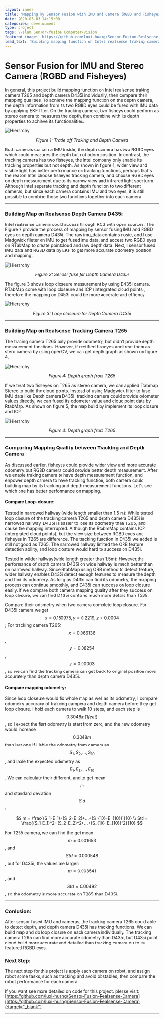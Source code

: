 ```yaml
---
layout: inner
title: 'Mapping by Sensor Fusion with IMU and Camera (RGBD and Fisheyes)'
date: 2020-03-03 14:15:00
categories: development
type: project
tags: V-slam Sensor-fusion Computer-vision
featured_image: 'https://github.com/luxi-huang/Sensor-Fusion-Realsense-Camera/blob/master/img/ezgif.com-crop.gif?raw=true'
lead_text: 'Building mapping function on Intel realsense traking camera T265 and depth camera D435i individually, then compare their mapping qualities.'
---
```



<!-- https://github.com/luxi-huang/Sensor-Fusion-Realsense-Camera/blob/master/img/mapping.png?raw=true' -->

# Sensor Fusion for IMU and Stereo Camera (RGBD and Fisheyes)

<!-- This is my MSc Thesis / University of Edinburgh[^1][^2]. Here is a short video: -->
In general, this project build mapping function on Intel realsense traking camera T265 and depth camera D435i individually, then compare their mapping qualities. To achieve the mapping function on the depth camera, the depth information from its two RGBD eyes could be fused with IMU data by applying EKF filter. On the tracking camera, two fisheys could perform as stereo camera to measures the depth, then combine with its depth properties to achieve its functionalities.


![Hierarchy](/img/posts/sensor_fusion/comparing_map_traking.png)*<center>Figure 1: Trade off Traking and Depth Camera</center>*

Both cameras contain a IMU inside, the depth camera has two RGBD eyes which could measures the depth but not odom position. In contrast, the tracking camera has two fisheyes, the Intel company only enable its tracking properties but not depth. As shown in figure 1, wider view and visible light has better performance on tracking functions, perhaps that's the reason Intel choose fisheyes tracking camera, and choose RGBD eyes on depth messurement due to its narrow view and infrared light specturm. Although intel seperate tracking and depth function to two different cameras, but since each camera contains  IMU and two eyes, it is still possible to combine those two functions together into each camera.

---

### Building Map on Realsense Depth Camera D435i

Intel realsense camera could access through ROS with open sources. The Figure 2 provide the process of mapping by sensor fusing IMU and RGBD eyes on depth camera D435i. The raw imu_data contains nosie, and I use Madgwick fileter on IMU to get fused imu data, and access two RGBD eyes on RTabMap to create pointcloud and raw depth data. Next, I sensor fused IMU data and RGBD data by EKF to get more accurate odometry position and mapping.

![Hierarchy](/img/posts/sensor_fusion/Sensor_fusion_D435i.png)*<center>Figure 2: Senosr fuse for Depth Camera D435i</center>*

The figure 3 shows loop closeure messurement by using D435i camera. RTabMap come with loop closeure and ICP (intergrated cloud points), therefore the mapping on D453i could be more accerate and effiency.


![Hierarchy](/img/posts/sensor_fusion/ezgif.com-gif-maker-1.gif)*<center>Figure 3: Loop closeure for Depth Camera D435i</center>*



<!-- <iframe width="560" height="315" src="https://www.youtube.com/embed/FVJkvy9j-2g" frameborder="0" allow="accelerometer; autoplay; encrypted-media; gyroscope; picture-in-picture" allowfullscreen></iframe> -->

---
### Building Map on Realsense Tracking Camera T265

The tracing camera T265 only provide odometry, but didn't provide depth messurement functions. However, if rectified fisheyes and treat them as stero camera by using openCV, we can get depth graph as shown on figure 4.  

![Hierarchy](/img/posts/sensor_fusion/depth.png)*<center>Figure 4: Depth graph from T265</center>*


If we treat two fisheyes on T265 as stereo camera, we can applied Ttabmap Stereo to build the cloud points. Instead of using Madgwick filter to fuse IMU data like Depth camera D435i, tracking camera could provide odometer values directly, we can fused its odometer value and cloud point data by RtabMap. As shown on figure 5, the map build by implement its loop closure and ICP.

![Hierarchy](/img/posts/sensor_fusion/T265.png)*<center>Figure 4: Depth graph from T265</center>*

---
### Comparing Mapping Quality between Tracking and Depth Camera

As discussed eariler, fisheyes could provide wider view and more accurate odometry,but RGBD camera could provide better depth measurement. After we enable traking camera to have depth messurement function, and enpower depth camera to have tracking function, both camera could building map by its tracking and depth measurement functions. Let's see which one has better performance on mapping.


#### Compare Loop-closure:

Tested in narrowed hallway (wide length smaller than 1.5 m): While tested loop closure of the tracking camera T265 and depth camera D435i in narrowed hallway, D435i is easier to lose its odometry than T265, and cause the mapping interrupted. Although the RtabmMap contains ICP (intergrated cloud points), but the view size between RGBD eyes and fisheyes in T265 are difference. The tracking function in D435i we added is still not good as T265. The narrowed hallway limited the ORB feature detection ability, and loop closture would hard to success on D435i.   

Tested in wilder hallway(wide length greater than 1.5m): However,the performance of depth camera D435i on wide hallway is much better than on narrowed hallway. Since RtabMap using ORB method to detect feature, wider hallway enables D435i detect enough features to measure the depth and find its odomtery. As long as D435i can find its odometry, the mapping process can continue smoothly, and D435i can success on loop closure easily. If we compare both camera mapping quality after they success on loop closure, we can find D435i contains much more details than T265.

Compare their odometry when two camera complete loop closure. For D435i camera we get $$  x=0.150975,y = 0.2219,z = 0.0004 $$ ; For tracking camera T265: $$x= 0.066136$$, $$y = 0.08254$$, $$z =0.00003$$, so we can find the tracking camera can get back to original position more accurately than depth camera D435i.  

#### Compare mapping odometry:
Since loop closeure would fix whole map as well as its odometry, I compare odometry accuracy of trakcing campera and depth camera before they get loop closure. I hold each camera to walk 10 steps, and each step is $$ 0.3048 m (1 feet) $$, so I expect the fisrt odometry is start from zero, and the new odometry would increase $$ 0.3048 m $$ than last one.If I lable the odometry from camera as $$S_1,S_2,...,S_{10}$$, and lable the expected odometry as $$ E_1,E_2,...,E_{10}$$. We can calculate their different, and to get mean $$m$$ and standard deviation $$Std$$:

$$
m = \frac{(S_1-E_1)+(S_2-E_2)+...+(S_{10}-E_{10})}{10}
\\
Std = \frac{(S_1-E_1)^2+(S_2-E_2)^2+...+(S_{10}-E_{10})^2}{10}
$$


For T265 camera, we can find the get mean $$m = 0.001653$$, and  $$Std = 0.000548$$, but for D435i, the values are larger:  $$m = 0.003541$$, and  $$Std = 0.00492$$, so the odometry is more accurate on T265 than D435i.

---
### Conlusion:
After sensor fused IMU and cameras, the tracking camera T265 could able to detect depth, and depth camera D435i has tracking functions. We can build map and do loop closure on each camera individually. The tracking camera T265 can find more accurate odometry than D435i, but D435i point cloud build more accurate and detailed than tracking camera du to its featured RGBD eyes.

### Next Step:
The next step for this project is apply each camera on robot, and assign robot some tasks, such as tracking and avoid obstables, then compare the robot performance for each camera. 


If you want see more detailed on code for this project. please visit: [https://github.com/luxi-huang/Sensor-Fusion-Realsense-Camera](https://github.com/luxi-huang/Sensor-Fusion-Realsense-Camera){:target="_blank"}



---

[^1]: Currently working on this project, I will keep updating this post based on the progress of the thesis.
[^2]: The cover picture is taken from [the repo of the project](<https://arxiv.org/pdf/1710.09767.pdf>){:target="_blank"}
